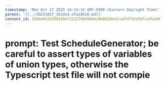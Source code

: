 ```yaml
---
timestamp: 'Mon Oct 27 2025 16:14:14 GMT-0400 (Eastern Daylight Time)'
parent: '[[../20251027_161414.efa2db16.md]]'
content_id: 3369a9e32506818ef312279849944c0b0028ba5ca47d752e5bfcafba99f87a53
---
```


# prompt: Test ScheduleGenerator; be careful to assert types of variables of union types, otherwise the Typescript test file will not compie
